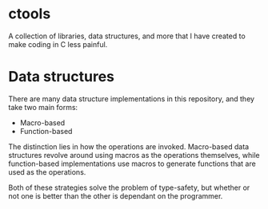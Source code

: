 # ctools
A collection of libraries, data structures, and more that I have created to make coding in C less painful.

# Data structures
There are many data structure implementations in this repository, and they take two main forms:
- Macro-based
- Function-based

The distinction lies in how the operations are invoked. Macro-based data structures revolve around using
macros as the operations themselves, while function-based implementations use macros to generate functions
that are used as the operations.

Both of these strategies solve the problem of type-safety, but whether or not one is better than the other
is dependant on the programmer.
